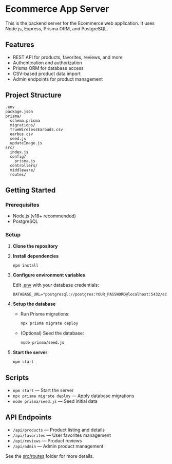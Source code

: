# Ecommerce App Server

This is the backend server for the Ecommerce web application. It uses Node.js, Express, Prisma ORM, and PostgreSQL.

## Features

- REST API for products, favorites, reviews, and more
- Authentication and authorization
- Prisma ORM for database access
- CSV-based product data import
- Admin endpoints for product management

## Project Structure

```
.env
package.json
prisma/
  schema.prisma
  migrations/
  TrueWirelessEarbuds.csv
  earbus.csv
  seed.js
  updateImage.js
src/
  index.js
  config/
    prisma.js
  controllers/
  middleware/
  routes/
```

## Getting Started

### Prerequisites

- Node.js (v18+ recommended)
- PostgreSQL

### Setup

1. **Clone the repository**

2. **Install dependencies**
   ```sh
   npm install
   ```

3. **Configure environment variables**

   Edit [.env](.env) with your database credentials:
   ```
   DATABASE_URL="postgresql://postgres:YOUR_PASSWORD@localhost:5432/ecommerce_web"
   ```

4. **Setup the database**

   - Run Prisma migrations:
     ```sh
     npx prisma migrate deploy
     ```
   - (Optional) Seed the database:
     ```sh
     node prisma/seed.js
     ```

5. **Start the server**
   ```sh
   npm start
   ```

## Scripts

- `npm start` — Start the server
- `npx prisma migrate deploy` — Apply database migrations
- `node prisma/seed.js` — Seed initial data

## API Endpoints

- `/api/products` — Product listing and details
- `/api/favorites` — User favorites management
- `/api/reviews` — Product reviews
- `/api/admin` — Admin product management

See the [src/routes](src/routes) folder for more details.


